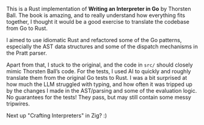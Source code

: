 This is a Rust implementation of **Writing an Interpreter in Go** by Thorsten Ball.
The book is amazing, and to really understand how everything fits together, I thought it would be a good exercise to translate the codebase from Go to Rust.

I aimed to use idiomatic Rust and refactored some of the Go patterns, especially the AST data structures and some of the dispatch mechanisms in the Pratt parser.

Apart from that, I stuck to the original, and the code in `src/` should closely mimic Thorsten Ball’s code.
For the tests, I used AI to quickly and roughly translate them from the original Go tests to Rust. I was a bit surprised at how much the LLM struggled with typing, and how often it was tripped up by the changes I made in the AST/parsing and some of the evaluation logic. No guarantees for the tests! They pass, but may still contain some messy tripwires.

Next up "Crafting Interpreters" in Zig? :)